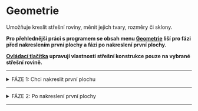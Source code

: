 
<h1>Geometrie</h1>
<p>
Umožňuje kreslit střešní roviny, měnit jejich tvary, rozměry či sklony.
</p>

<p><b>Pro přehlednější práci s programem se obsah menu <u>Geometrie</u> liší pro fázi před nakreslením první plochy a fázi po nakreslení první plochy.</b></p>

<p>
<b><u>Ovládací tlačítka</u> upravují vlastnosti střešní konstrukce pouze na vybrané střešní rovině.</b>
</p>

<hr class="main"> <!-- Vodorovná čára jako oddělovač sekce -->

<details>  <summary>
    <span>FÁZE 1: Chci nakreslit první plochu</span>
  </summary>
  <div class="panel">

<h1>Geometrie</h1>
<p>
Umožňuje kreslit střešní roviny, měnit jejich tvary, rozměry či sklony, taktéž umožňuje nastavit typ skladby střechy.
</p>

<hr class="main"> <!-- Vodorovná čára jako oddělovač sekce -->
<table>
  <tr>
    <td>
      <div style="position: relative; width: 64px; height: 64px;">
        <img src="img/ImportDxfIcon64x64.png" alt="ImportDxfIcon64x64.png" width="64" height="64">
      <div style="position: absolute; bottom: 0; width: 100%; background: none; color: white; font-size: 12px; text-align: center;">
      Podklad
      </div>
      </div>
    </td>
    <td style="vertical-align: middle; font-size: 20px; padding-left: 30px">
      Podklad
    </td>
  </tr>
</table>

<p>Tlačítko <u>Podklad</u> slouží k importu podkladu pro rychlejší kreslení obrysu střechy.</p> 

<p>Po importu pokladu je třeba zkontrolovat jeho rozměry a případně upravit měřítko.</p>

<p><b><u>Úprava měřítka importovaného podkladu</u></b></p>

<ul>
<p><li>
Po kliknutí na mřížku importovaného podkladu je možné měřítko změnit přímo v příslušné buňce v otevřené tabulce. 
</li></p>

<p><li>
Pro úpravu měřítka je taktéž možné použít tlačítko <u>Měřítko</u>, které je umístěno v horní části otevřené tabulky. Pomocí tohoto tlačítka je možné nastavit měřítko podkladu pomocí zvolené hrany, u které známe její skutečné rozměry.
</li></p>
</ul>

<p>
  <button onclick="document.getElementById('modal6').style.display='flex';" class="btn">
    &#9654; Videoukázka
  </button>
</p>

<div id="modal6" style="
  display: none;
  position: fixed;
  top: 0; left: 0;
  width: 100vw; height: 100vh;
  background-color: rgba(0, 0, 0, 0.85);
  z-index: 10000;
  justify-content: center;
  align-items: center;
  flex-direction: column;
">
  <video id="modalVideo6" controls autoplay style="max-width: 90%; max-height: 80vh;">
    <source src="img/VideoImportDXF.mp4" type="video/mp4">
    Váš prohlížeč nepodporuje přehrávání videa.
  </video>
  <br>
  <button onclick="
    document.getElementById('modal6').style.display='none';
    const vid = document.getElementById('modalVideo6');
    vid.pause();
    vid.currentTime = 0;
  " class="btn">
    Zavřít video
  </button>
</div>

<script>
  function openModal6() {
    const modal = document.getElementById("modalVideo6");
    modal.style.display = "flex";
    const video = document.getElementById("modalVideo6");
    video.muted = true;
    video.play();
  }

  function closeModal6() {
    const modal = document.getElementById("modalVideo6");
    modal.style.display = "none";
    const video = document.getElementById("modalVideo6");
    video.pause();
    video.currentTime = 0;
  }
</script>

<hr class="main"> <!-- Vodorovná čára jako oddělovač sekce -->

<table>
  <tr>
    <td>
      <div style="position: relative; width: 64px; height: 64px;">
        <img src="img/TiledAreaGeneralIcon64x64.png" alt="TiledAreaGeneralIcon64x64.png" width="64" height="64">
      <div style="position: absolute; bottom: 0; width: 100%; background: none; color: white; font-size: 12px; text-align: center;">
      Plocha
      </div>
      </div>
    </td>
    <td style="vertical-align: middle; font-size: 20px; padding-left: 30px">
      Plocha
    </td>
  </tr>
</table>

<p>
Tlačítko <u>Plocha</u> slouží k zakreslení půdorysného obrysu střešní roviny. Střešní roviny lze kreslit pomocí předdefinovaných tvarů ploch:
</p>

<table>
  <tr>
    <td>
      <div style="position: relative; width: 55px; height: 55px;">
        <img src="img/GeneralLoopIcon64x64.png" alt="GeneralLoopIcon64x64.png" width="55" height="55">
      <div style="position: absolute; bottom: 0; width: 100%; background: none; color: white; font-size: 10px; text-align: center;">
      Obecný
      </div>
      </div>
    </td>
    <td>
      <div style="position: relative; width: 55px; height: 55px;">
        <img src="img/ClassRectLoopIcon64x64.png" alt="ClassRectLoopIcon64x64.png" width="55" height="55">
      <div style="position: absolute; bottom: 0; width: 100%; background: none; color: white; font-size: 10px; text-align: center;">
      Obdélník
      </div>
      </div>
    </td>
    <td>
      <div style="position: relative; width: 55px; height: 55px;">
        <img src="img/ClassTriangleLoopIcon64x64.png" alt="ClassTriangleLoopIcon64x64.png" width="55" height="55">
      <div style="position: absolute; bottom: 0; width: 100%; background: none; color: white; font-size: 10px; text-align: center;">
      Trojúhelník
      </div>
      </div>
    </td>
    <td>
      <div style="position: relative; width: 55px; height: 55px;">
        <img src="img/ClassTrapezoidLoopIcon64x64.png" alt="ClassTrapezoidLoopIcon64x64.png" width="55" height="55">
      <div style="position: absolute; bottom: 0; width: 100%; background: none; color: white; font-size: 10px; text-align: center;">
      Lichoběžník
      </div>
      </div>
    </td>
    <td style="vertical-align: middle; font-size: 20px; padding-left: 30px">
      ... a další
    </td>
  </tr>
</table>

<p>
Po zakreslení či vložení plochy je možné v závislosti na typu plochy upravovat její rozměry a sklon, a také výšku i směr okapové hrany v příslušné otevřené tabulce.
</p>

<hr> <!-- Vodorovná čára jako oddělovač sekce -->

<table>
    <tr>
      <td>
        <div style="position: relative; width: 64px; height: 64px;">
          <img src="img/GeneralLoopIcon64x64.png" alt="GeneralLoopIcon64x64.png" width="64" height="64">
          <div style="position: absolute; bottom: 0; width: 100%; background: none; color: white; font-size: 12px; text-align: center;">
            Obecný
          </div>
        </div>
      </td>
      <td style="vertical-align: middle; font-size: 20px; padding-left: 30px">
        Obecný
      </td>
    </tr>
  </table>

  <p>Tlačítkem <u>Obecný</u> je možné kreslit střešní rovinu libovolného tvaru, přičemž kreslení je možné jednak v půdorysné rovině, ale také ve 3D prostoru. K tomu lze využít:</p>

  <p><b><u>Volné kreslení pomocí kurzoru (lze i ve 3D prostoru)</u></b></p>
  <ul>
    <li><p>Hrany lze kreslit volným klikáním do modelovacího prostoru.</p></li>
    <li><p>Během kreslení hran v půdorysné rovině je možné využít funkce zarovnávání kurzoru podle směrů os X a Y, případně zarovnávání kurzoru kolmo k poslední zadané hraně.</p></li>
    <li><p><b>Při kreslení střešní plochy ve 3D prostoru je třeba využít koncových bodů již namodelovaných střešních ploch a poté změnit typ plochy PROMÍTÁNÍ -> OBECNÝ</b>.
  </ul>

  <p>
    <button onclick="document.getElementById('modal0').style.display='flex';" class="btn">
      &#9654; Videoukázka
    </button>
  </p>

  <!-- Modal 0 -->
  <div id="modal0" style="
    display: none;
    position: fixed;
    top: 0; left: 0;
    width: 100vw; height: 100vh;
    background-color: rgba(0, 0, 0, 0.85);
    z-index: 10000;
    justify-content: center;
    align-items: center;
    flex-direction: column;
  ">
    <video id="modalVideo0" controls autoplay style="max-width: 90%; max-height: 80vh;">
      <source src="img/VideoPlanes3D.mp4" type="video/mp4">
      Váš prohlížeč nepodporuje přehrávání videa.
    </video>
    <br>
    <button onclick="
      document.getElementById('modal0').style.display='none';
      const vid = document.getElementById('modalVideo0');
      vid.pause();
      vid.currentTime = 0;
    " class="btn">
      Zavřít video
    </button>
  </div>

  <script>
    function openModal0() {
      const modal = document.getElementById("modalVideo0");
      modal.style.display = "flex";
      const video = document.getElementById("modalVideo0");
      video.muted = true;
      video.play();
    }
    function closeModal0() {
      const modal = document.getElementById("modalVideo0");
      modal.style.display = "none";
      const video = document.getElementById("modalVideo0");
      video.pause();
      video.currentTime = 0;
    }
  </script>

  <p><b><u>Globální souřadnice vrcholů polygonu</u></b></p>
  <ul>
    <li><p>Globální souřadnice pro následující vrchol se zapíší ve formátu "X;Y", tedy např. <b>2;4</b></p></li>
  </ul>

  <p>
    <button onclick="document.getElementById('modal1').style.display='flex';" class="btn">
      &#9654; Videoukázka
    </button>
  </p>

  <!-- Modal 1 -->
  <div id="modal1" style="
    display: none;
    position: fixed;
    top: 0; left: 0;
    width: 100vw; height: 100vh;
    background-color: rgba(0, 0, 0, 0.85);
    z-index: 10000;
    justify-content: center;
    align-items: center;
    flex-direction: column;
  ">
    <video id="modalVideo1" controls autoplay style="max-width: 90%; max-height: 80vh;">
      <source src="img/VideoPlanesGlobal.mp4" type="video/mp4">
      Váš prohlížeč nepodporuje přehrávání videa.
    </video>
    <br>
    <button onclick="
      document.getElementById('modal1').style.display='none';
      const vid = document.getElementById('modalVideo1');
      vid.pause();
      vid.currentTime = 0;
    " class="btn">
      Zavřít video
    </button>
  </div>

  <script>
    function openModal1() {
      const modal = document.getElementById("modalVideo1");
      modal.style.display = "flex";
      const video = document.getElementById("modalVideo1");
      video.muted = true;
      video.play();
    }
    function closeModal1() {
      const modal = document.getElementById("modalVideo1");
      modal.style.display = "none";
      const video = document.getElementById("modalVideo1");
      video.pause();
      video.currentTime = 0;
    }
  </script>

  <p><b><u>Relativní souřadnice vrcholů polygonu</u></b></p>
  <ul>
    <li><p>Relativní souřadnice pro následující vrchol se zapíší ve formátu "@X;Y", tedy např. <b>@2;4</b></p></li>
  </ul>

  <p>
    <button onclick="document.getElementById('modal2').style.display='flex';" class="btn">
      &#9654; Videoukázka
    </button>
  </p>

  <!-- Modal 2 -->
  <div id="modal2" style="
    display: none;
    position: fixed;
    top: 0; left: 0;
    width: 100vw; height: 100vh;
    background-color: rgba(0, 0, 0, 0.85);
    z-index: 10000;
    justify-content: center;
    align-items: center;
    flex-direction: column;
  ">
    <video id="modalVideo2" controls autoplay style="max-width: 90%; max-height: 80vh;">
      <source src="img/VideoPlanesRelative.mp4" type="video/mp4">
      Váš prohlížeč nepodporuje přehrávání videa.
    </video>
    <br>
    <button onclick="
      document.getElementById('modal2').style.display='none';
      const vid = document.getElementById('modalVideo2');
      vid.pause();
      vid.currentTime = 0;
    " class="btn">
      Zavřít video
    </button>
  </div>

  <script>
    function openModal2() {
      const modal = document.getElementById("modalVideo2");
      modal.style.display = "flex";
      const video = document.getElementById("modalVideo2");
      video.muted = true;
      video.play();
    }
    function closeModal2() {
      const modal = document.getElementById("modalVideo2");
      modal.style.display = "none";
      const video = document.getElementById("modalVideo2");
      video.pause();
      video.currentTime = 0;
    }
  </script>

  <p><b><u>Polární souřadnice vrcholů polygonu</u></b></p>
  <ul>
    <li><p>Polární souřadnice pro následující vrchol se zapíší ve formátu "&gt;alfa;L", tedy např. <b>&gt;135;6</b></p></li>
    <li><p>Zadávaný úhel se odměřuje o kladného směru globální osy X proti směru hodinových ručiček.</p></li>
  </ul>

  <p>
    <button onclick="document.getElementById('modal3').style.display='flex';" class="btn">
      &#9654; Videoukázka
    </button>
  </p>

  <!-- Modal 3 -->
  <div id="modal3" style="
    display: none;
    position: fixed;
    top: 0; left: 0;
    width: 100vw; height: 100vh;
    background-color: rgba(0, 0, 0, 0.85);
    z-index: 10000;
    justify-content: center;
    align-items: center;
    flex-direction: column;
  ">
    <video id="modalVideo3" controls autoplay style="max-width: 90%; max-height: 80vh;">
      <source src="img/VideoPlanesPolar.mp4" type="video/mp4">
      Váš prohlížeč nepodporuje přehrávání videa.
    </video>
    <br>
    <button onclick="
      document.getElementById('modal3').style.display='none';
      const vid = document.getElementById('modalVideo3');
      vid.pause();
      vid.currentTime = 0;
    " class="btn">
      Zavřít video
    </button>
  </div>

  <script>
    function openModal3() {
      const modal = document.getElementById("modalVideo3");
      modal.style.display = "flex";
      const video = document.getElementById("modalVideo3");
      video.muted = true;
      video.play();
    }
    function closeModal3() {
      const modal = document.getElementById("modalVideo3");
      modal.style.display = "none";
      const video = document.getElementById("modalVideo3");
      video.pause();
      video.currentTime = 0;
    }
  </script>

  <p>Poslední vložený bod je možné smazat pomocí klávesy <b><u>DELETE</u></b>.</p>

<hr> <!-- Vodorovná čára jako oddělovač sekce -->

<table>
  <tr>
    <td>
      <div style="position: relative; width: 64px; height: 64px;">
        <img src="img/ClassRectLoopIcon64x64.png" alt="ClassRectLoopIcon64x64.png" width="64" height="64">
      <div style="position: absolute; bottom: 0; width: 100%; background: none; color: white; font-size: 12px; text-align: center;">
      Obdélník
      </div>
      </div>
    </td>
    <td style="vertical-align: middle; font-size: 20px; padding-left: 30px">
      Obdélník
    </td>
  </tr>
</table>

<p>
Střešní rovinu obdélníkového tvaru lze zadat volným klikáním do půdorysné roviny nebo pomocí jeho rozměrů ve tvaru "X;Y", tedy např. <b>2;4</b>.
</p>

<hr> <!-- Vodorovná čára jako oddělovač sekce -->

<table>
  <tr>
    <td>
      <div style="position: relative; width: 55px; height: 55px;">
        <img src="img/ClassTriangleLoopIcon64x64.png" alt="ClassTriangleLoopIcon64x64.png" width="55" height="55">
      <div style="position: absolute; bottom: 0; width: 100%; background: none; color: white; font-size: 10px; text-align: center;">
      Trojúhelník
      </div>
      </div>
    </td>
    <td>
      <div style="position: relative; width: 55px; height: 55px;">
        <img src="img/ClassTrapezoidLoopIcon64x64.png" alt="ClassTrapezoidLoopIcon64x64.png" width="55" height="55">
      <div style="position: absolute; bottom: 0; width: 100%; background: none; color: white; font-size: 10px; text-align: center;">
      Lichoběžník
      </div>
      </div>
    </td>
    <td style="vertical-align: middle; font-size: 20px; padding-left: 30px">
      ... a další
    </td>
  </tr>
</table>

<p>
Střešní rovinu dalších tvarů lze zadat přímo kliknutím do modelovacího prostoru, následně lze v editační tabulce upravit rozměry.
</p>

<hr class="main"> <!-- Vodorovná čára jako oddělovač sekce -->

<h2>Editace střešních rovin</h2>

<p><b><u>Tabulku pro editaci roviny je možné otevřít kliknutím na zvolenou rovinu.</u></b></p>

<p>
Plochu lze pomocí tlačítek v horní části tabulky kopírovat, smazat, otáčet v půdorysné rovině nebo v rovině plochy, a také posouvat ve všech 3 směrech.
</p>

<p>
<!-- Tlačítko pro otevření modálního videa -->
<button onclick="document.getElementById('modal4').style.display='flex';" class="btn">
  &#9654; Videoukázka
</button>
</p>

<!-- Modální okno (skryté) -->
<div id="modal4" style="
  display: none;
  position: fixed;
  top: 0; left: 0;
  width: 100vw; height: 100vh;
  background-color: rgba(0, 0, 0, 0.85);
  z-index: 10000;
  justify-content: center;
  align-items: center;
  flex-direction: column;
">
  <video id="modalVideo4" controls autoplay style="max-width: 90%; max-height: 80vh;">
    <source src="img/VideoEditPlanes.mp4" type="video/mp4">
    Váš prohlížeč nepodporuje přehrávání videa.
  </video>
  <br>
  <button onclick="
    document.getElementById('modal4').style.display='none';
    const vid = document.getElementById('modalVideo4');
    vid.pause();
    vid.currentTime = 0;
  " class="btn">
    Zavřít video
  </button>
</div>

<!-- Skript -->
<script>
  function openModal4() {
    const modal = document.getElementById("modalVideo4");
    modal.style.display = "flex";
    const video = document.getElementById("modalVideo4");
    video.muted = true;
    video.play();
  }

  function closeModal4() {
    const modal = document.getElementById("modalVideo4");
    modal.style.display = "none";
    const video = document.getElementById("modalVideo4");
    video.pause();
    video.currentTime = 0;
  }
</script>

<details>  <summary>
    <span>Další možnosti editace střešních rovin</span>
  </summary>
  <div class="panel">
<h1>Geometrie &gt; Rozměry &gt; Plocha</h1>

  <p> Menu <u><i>Geometrie &gt; Rozměry &gt; Plocha</i></u> přístupné přes kliknutí na zvolenou plochu umožňuje provádět editace střešních rovin přes otevřenou tabulku.

  <p>
  U jednotlivých střešních ploch lze upravovat typ geometrického promítání plochy, rozměry některých tvarů ploch, dále sklon a směr sklonu a také výšku okapové hrany nad půdorysným průmětem roviny.
  </p>
  
  <p>
  Plochu lze pomocí tlačítek v horní části tabulky kopírovat, smazat, otáčet v půdorysné rovině nebo v rovině plochy, a také posouvat ve všech 3 směrech.
  </p>

<hr class="main"> <!-- Vodorovná čára jako oddělovač sekce -->

<table>
    <tr>
      <td>
        <div style="position: relative; width: 64px; height: 64px;">
          <img src="img/LoopEditIcon64x64.png" alt="LoopEditIcon64x64.png" width="64" height="64">
          <div style="position: absolute; bottom: 0; width: 100%; background: none; color: white; font-size: 12px; text-align: center;">
            Geometrie
          </div>
        </div>
      </td>
      <td style="vertical-align: middle; font-size: 20px; padding-left: 30px">
        Geometrie
      </td>
    </tr>
  </table>

  <p>
  Tlačítko <u>Geometrie</u> umožňuje u příslušné střešní roviny provádět další úpravy geometrie. 
  </p>

  <p>
  <b>
  Úpravy je možné provádět po kliknutí na hranu přislušné plochy, u rovin zakreslených pomocí Obecného tvaru je možné využít i některá ze žlutých tlačítek zobrazených u hran.
  </b>
  </p>

  <p><b><u>Roviny zakreslenené pomocí předdefinovaných tvarů</u></b></p>
  
  <ul>
  <li>
  <p>
  U rovin zakreselných pomocí předdefinovaných tvarů (Obdélník, Trojúhelník, Lichoběžník, ...) je možné změnit typ geometrického tvaru a rozměry, případně plochu otáčet kolem roviny Z.
  </p>
  </li>
  </ul>

  <p><b><u>Roviny zakreslené pomocí Obecného tvaru</u></b></p>

  <ul>
  <li>
  <p>
  U rovin zakreselných pomocí Obecného tvar je možné po kliknutí na hranu plochy změnit typ jejího geometrického tvaru (a následně upravovat rozměry), případně plochu otáčet kolem roviny Z.
  </p>
  </li>
  <li>
  <p>
  Po kliknutí na jeden z rohových bodů (zobrazeny červeným křížkem) je možné tomuto bodu v příslušné tabulce upravit pozici v Globálních souřadnicích.
  Tyto body lze na hranu také přidávat pomocí žlutého tlačítka Přidat 
  <img src="img/AddButtonRound.png" alt="AddButtonRound.png" width="20">.

  </ul>

  <hr class="main"> <!-- Vodorovná čára jako oddělovač sekce -->

  <table>
    <tr>
      <td>
        <div style="position: relative; width: 64px; height: 64px;">
          <img src="img/ActionsIcon64x64.png" alt="ActionsIcon64x64.png" width="64" height="64">
          <div style="position: absolute; bottom: 0; width: 100%; background: none; color: white; font-size: 12px; text-align: center;">
            Akce
          </div>
        </div>
      </td>
      <td style="vertical-align: middle; font-size: 20px; padding-left: 30px">
        Akce
      </td>
    </tr>
  </table>

  <p>
  Tlačítkem <u>Akce</u> je možné provádět úpravu pozice a orientace střešní roviny.
  </p>

  <p>
  Roviny je možné otáčet kolem hlavních os X,Y a Z, dále je možné upravit jejich pozici nebo je převrátit.
  </p>
  </div>
  </details>

<hr class="main"> <!-- Vodorovná čára jako oddělovač sekce -->

<table>
  <tr>
    <td>
      <div style="position: relative; width: 64px; height: 64px;">
        <img src="img/ClassRectLoopIcon64x64.png" alt="ClassRectLoopIcon64x64.png" width="64" height="64">
      <div style="position: absolute; bottom: 0; width: 100%; background: none; color: white; font-size: 12px; text-align: center;">
      Otvor
      </div>
      </div>
    </td>
    <td style="vertical-align: middle; font-size: 20px; padding-left: 30px">
      Otvor
    </td>
  </tr>
</table>

<p>
Tlačítkem <u>Otvor</u> je možné do vygenerované střešní roviny vsadit otvor, zakresluje se jako půdorysný průmět.
</p>

<p>
Otvor může být obdélníkový či obecného tvaru a lze mu přiřadit typ otvoru pro komín.
</p>

<p>
Otvor obdélníkového tvaru lze zadat volným klikáním do půdorysné roviny nebo pomocí jeho rozměrů ve tvaru "X;Y", tedy např. <b>2;4</b>. Otvor obecného tvaru lze zakreslit volným klikáním nebo pomocí souřadnicových systémů podobně jako obrys střešní konstrukce.
</p>

<p>
Po kliknutí na příslušný otvor lze pomocí tlačítek v horní části otevřené tabulky měnit jeho typ, polohu či jej smazat.
</p>

<p>
<!-- Tlačítko pro otevření modálního videa -->
<button onclick="document.getElementById('modal5').style.display='flex';" class="btn">
  &#9654; Videoukázka
</button>
</p>

<!-- Modální okno (skryté) -->
<div id="modal5" style="
  display: none;
  position: fixed;
  top: 0; left: 0;
  width: 100vw; height: 100vh;
  background-color: rgba(0, 0, 0, 0.85);
  z-index: 10000;
  justify-content: center;
  align-items: center;
  flex-direction: column;
">
  <video id="modalVideo5" controls autoplay style="max-width: 90%; max-height: 80vh;">
    <source src="img/VideoEditOpenings.mp4" type="video/mp4">
    Váš prohlížeč nepodporuje přehrávání videa.
  </video>
  <br>
  <button onclick="
    document.getElementById('modal5').style.display='none';
    const vid = document.getElementById('modalVideo5');
    vid.pause();
    vid.currentTime = 0;
  " class="btn">
    Zavřít video
  </button>
</div>

<!-- Skript -->
<script>
  function openModal5() {
    const modal = document.getElementById("modalVideo5");
    modal.style.display = "flex";
    const video = document.getElementById("modalVideo5");
    video.muted = true;
    video.play();
  }

  function closeModal5() {
    const modal = document.getElementById("modalVideo5");
    modal.style.display = "none";
    const video = document.getElementById("modalVideo5");
    video.pause();
    video.currentTime = 0;
  }
</script>

<hr class="main"> <!-- Vodorovná čára jako oddělovač sekce -->

<table>
  <tr>
    <td>
      <div style="position: relative; width: 64px; height: 64px;">
        <img src="img/DimensionLinearIcon64x64.png" alt="DimensionLinearIcon64x64.png" width="64" height="64">
      <div style="position: absolute; bottom: 0; width: 100%; background: none; color: white; font-size: 12px; text-align: center;">
      Anotace
      </div>
      </div>
    </td>
    <td style="vertical-align: middle; font-size: 20px; padding-left: 30px">
      Anotace
    </td>
  </tr>
</table>

<p>
Tlačítko <u>Anotace</u> umožňuje do modelu přidávat libovolné půdorysné kóty.
</p>

<hr class="main"> <!-- Vodorovná čára jako oddělovač sekce -->

<table>
  <tr>
    <td>
      <div style="position: relative; width: 64px; height: 64px;">
        <img src="img/TapeMeasureIcon64x64.png" alt="TapeMeasureIcon64x64.png" width="64" height="64">
      <div style="position: absolute; bottom: 0; width: 100%; background: none; color: white; font-size: 12px; text-align: center;">
      Měření
      </div>
      </div>
    </td>
    <td style="vertical-align: middle; font-size: 20px; padding-left: 30px">
      Měření
    </td>
  </tr>
</table>

<p>
Tlačítkem <u>Měření</u> je možné zkontrolovat rozměry modelu.
</p>

<hr class="main"> <!-- Vodorovná čára jako oddělovač sekce -->

<table>
  <tr>
    <td>
      <div style="position: relative; width: 64px; height: 64px;">
        <img src="img/MainInsert64x64.png" alt="MainInsert64x64.png" width="64" height="64">
      <div style="position: absolute; bottom: 0; width: 100%; background: none; color: white; font-size: 12px; text-align: center;">
      Přidat
      </div>
      </div>
    </td>
    <td style="vertical-align: middle; font-size: 20px; padding-left: 30px">
      Přidat
    </td>
  </tr>
</table>

<p>
Tlačítkem <u>Přidat</u> je možné do modelového prostoru přidat další (vedlejší) střešní konstrukce.
</p>

<ul>
  <li>
    <p>Střechu definovanou obrysem</p>
  </li>
  <li>
    <p>Další střechu modelovanou po plochách</p>
  </li>
</ul>

</div>
</details>

<hr class="main"> <!-- Vodorovná čára jako oddělovač sekce -->

<details>  <summary>
    <span>FÁZE 2: Po nakreslení první plochy</span>
  </summary>
  <div class="panel">
  <h1>Geometrie</h1>

<table>
  <tr>
    <td>
      <div style="position: relative; width: 64px; height: 64px;">
        <img src="img/Sheated_Building_Page_Building.png" alt="Sheated_Building_Page_Building.png" width="64" height="64">
      <div style="position: absolute; bottom: 0; width: 100%; background: none; color: white; font-size: 12px; text-align: center;">
      Rozměry
      </div>
      </div>
    </td>
    <td style="vertical-align: middle; font-size: 20px; padding-left: 30px">
      Rozměry
    </td>
  </tr>
</table>

<p>
Tlačítko <u>Rozměry</u> slouží ke kreslení a vkládání střešních rovin. Pro tyto roviny je možné dále upravovat jejich geometrii, vytvářet v nich otvory a nastavit parametry pro správné propojení rovin.
</p>
<p>

<hr class="main"> <!-- Vodorovná čára jako oddělovač sekce -->

<!--<table>
  <tr>
    <td>
      <div style="position: relative; width: 64px; height: 64px;">
        <img src="img/RoofSketchIcon64x64.png" alt="RoofSketchIcon64x64.png" width="64" height="64">
      <div style="position: absolute; bottom: 0; width: 100%; background: none; color: white; font-size: 12px; text-align: center;">
      Střecha
      </div>
      </div>
    </td>
    <td style="vertical-align: middle; font-size: 20px; padding-left: 30px">
      Střecha
    </td>
  </tr>
</table>

Tlačítko <u>Střecha</u> umožňuje nastavit typ skladby střechy. Typ krytiny a rozměry sekundární střešní konstrukce lze měnit přes tlačítko <u>Opláštění</u>.

<hr class="main"> <!-- Vodorovná čára jako oddělovač sekce -->

<table>
  <tr>
    <td>
      <div style="position: relative; width: 64px; height: 64px;">
        <img src="img/ImportObjIcon64x64.png" alt="ImportObjIcon64x64.png" width="64" height="64">
      <div style="position: absolute; bottom: 0; width: 100%; background: none; color: white; font-size: 12px; text-align: center;">
      Rosol
      </div>
      </div>
    </td>
    <td style="vertical-align: middle; font-size: 20px; padding-left: 30px">
      Rosol
    </td>
  </tr>
</table>

<p>
Umožňuje upravit rozměry a sklony vygenerovaných hran a ploch, změnit výšku a případně excentricitu střechy.
</p>

<hr class="main"> <!-- Vodorovná čára jako oddělovač sekce -->

<table>
  <tr>
    <td>
      <div style="position: relative; width: 64px; height: 64px;">
        <img src="img/PvgisIcon64x64.png" alt="PvgisIcon64x64.png" width="64" height="64">
      <div style="position: absolute; bottom: 0; width: 100%; background: none; color: white; font-size: 12px; text-align: center;">
      Výkon
      </div>
      </div>
    </td>
    <td style="vertical-align: middle; font-size: 20px; padding-left: 30px">
      Výkon
    </td>
  </tr>
</table>

<p>
Umožňuje vyhodnotit potenciální výkon solárního záření na jednotlivé střešní plochy.
</p>

<p>
...Funkcionalita tlačítka <u>Výkon</u> se připravuje pro budoucí verzi programu...
</p>

<hr class="main"> <!-- Vodorovná čára jako oddělovač sekce -->

<table>
  <tr>
    <td>
      <div style="position: relative; width: 64px; height: 64px;">
        <img src="img/DimensionLinearIcon64x64.png" alt="DimensionLinearIcon64x64.png" width="64" height="64">
      <div style="position: absolute; bottom: 0; width: 100%; background: none; color: white; font-size: 12px; text-align: center;">
      Anotace
      </div>
      </div>
    </td>
    <td style="vertical-align: middle; font-size: 20px; padding-left: 30px">
      Anotace
    </td>
  </tr>
</table>

<p>
Tlačítko <u>Anotace</u> umožňuje do modelu přidávat libovolné půdorysné kóty.
</p>

<hr class="main"> <!-- Vodorovná čára jako oddělovač sekce -->

<table>
  <tr>
    <td>
      <div style="position: relative; width: 64px; height: 64px;">
        <img src="img/TapeMeasureIcon64x64.png" alt="TapeMeasureIcon64x64.png" width="64" height="64">
      <div style="position: absolute; bottom: 0; width: 100%; background: none; color: white; font-size: 12px; text-align: center;">
      Měření
      </div>
      </div>
    </td>
    <td style="vertical-align: middle; font-size: 20px; padding-left: 30px">
      Měření
    </td>
  </tr>
</table>

<p>
Tlačítkem <u>Měření</u> je možné zkontrolovat rozměry modelu.
</p>

</div>
</details>

<hr class="main"> <!-- Vodorovná čára jako oddělovač sekce -->

<!-- product: HiStruct Roofs -->


